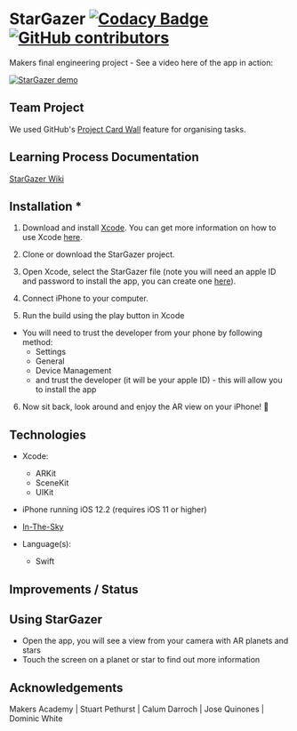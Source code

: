 # StarGazer [![Codacy Badge](https://api.codacy.com/project/badge/Grade/c6e85c7d6c8b416fa266512dba8b4e6e)](https://www.codacy.com/app/StarGeezers/stargazer?utm_source=github.com&amp;utm_medium=referral&amp;utm_content=CalumDarroch/stargazer&amp;utm_campaign=Badge_Grade) [![GitHub contributors](https://img.shields.io/github/contributors/jo-quin/stargazer.svg)](https://github.com/jo-quin/stargazer/graphs/contributors)

Makers final engineering project - See a video here of the app in action:

[![StarGazer demo](https://img.youtube.com/vi/2mJJrip4emc/0.jpg)](https://www.youtube.com/watch?v=2mJJrip4emc)

## Team Project
We used GitHub's [Project Card Wall](https://github.com/jo-quin/stargazer/projects/1) feature for organising tasks.

## Learning Process Documentation
[StarGazer Wiki](https://github.com/jo-quin/stargazer.wiki.git)

## Installation *
1. Download and install [Xcode](https://developer.apple.com/support/xcode/). You can get more information on how to use Xcode [here](https://developer.apple.com/xcode/).

2. Clone or download the StarGazer project.

3. Open Xcode, select the StarGazer file (note you will need an apple ID and password to install the app, you can create one [here](https://support.apple.com/en-gb/HT204316)).

4. Connect iPhone to your computer.
5. Run the build using the play button in Xcode
* You will need to trust the developer from your phone by following method:
  * Settings
  * General
  * Device Management
  * and trust the developer (it will be your apple ID) - this will allow you to install the app

6.  Now sit back, look around and enjoy the AR view on your iPhone! :iphone:

## Technologies
* Xcode:
  * ARKit
  * SceneKit
  * UIKit

* iPhone running iOS 12.2 (requires iOS 11 or higher)

* [In-The-Sky](https://in-the-sky.org/location.php)

* Language(s):
  * Swift

## Improvements / Status

## Using StarGazer

* Open the app, you will see a view from your camera with AR planets and stars
* Touch the screen on a planet or star to find out more information

## Acknowledgements
Makers Academy | Stuart Pethurst | Calum Darroch | Jose Quinones | Dominic White
